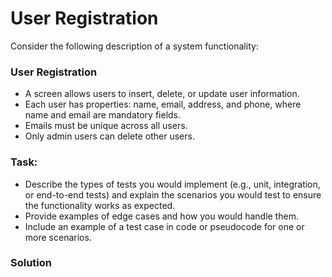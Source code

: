 # User Registration

Consider the following description of a system functionality:

### User Registration

- A screen allows users to insert, delete, or update user information.
- Each user has properties: name, email, address, and phone, where name and email are mandatory fields.
- Emails must be unique across all users.
- Only admin users can delete other users.

### Task:
- Describe the types of tests you would implement (e.g., unit, integration, or end-to-end tests) and explain the scenarios you would test to ensure the functionality works as expected.
- Provide examples of edge cases and how you would handle them.
- Include an example of a test case in code or pseudocode for one or more scenarios.

### Solution

